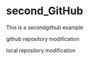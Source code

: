 # second_GitHub
This is a secondgithub example

github repository modification

local repository modification